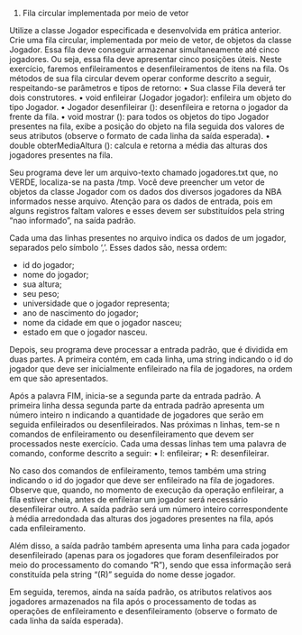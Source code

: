1. Fila circular implementada por meio de vetor

Utilize a classe Jogador especificada e desenvolvida em prática anterior.
Crie uma fila circular, implementada por meio de vetor, de objetos da classe
Jogador. Essa fila deve conseguir armazenar simultaneamente até cinco
jogadores. Ou seja, essa fila deve apresentar cinco posições úteis. Neste
exercício, faremos enfileiramentos e desenfileiramentos de itens na fila.
Os métodos de sua fila circular devem operar conforme descrito a seguir,
respeitando-se parâmetros e tipos de retorno:
• Sua classe Fila deverá ter dois construtores.
• void enfileirar (Jogador jogador): enfileira um objeto do tipo Jogador.
• Jogador desenfileirar (): desenfileira e retorna o jogador da frente da
fila.
• void mostrar (): para todos os objetos do tipo Jogador presentes na fila,
exibe a posição do objeto na fila seguida dos valores de seus atributos
(observe o formato de cada linha da saída esperada).
• double obterMediaAltura (): calcula e retorna a média das alturas dos
jogadores presentes na fila.

Seu programa deve ler um arquivo-texto chamado jogadores.txt que, no
VERDE, localiza-se na pasta /tmp. Você deve preencher um vetor de objetos
da classe Jogador com os dados dos diversos jogadores da NBA informados
nesse arquivo. Atenção para os dados de entrada, pois em alguns registros
faltam valores e esses devem ser substituídos pela string “nao informado”, na
saída padrão.

Cada uma das linhas presentes no arquivo indica os dados de um jogador,
separados pelo símbolo ‘,’. Esses dados são, nessa ordem:
- id do jogador;
- nome do jogador;
- sua altura;
- seu peso;
- universidade que o jogador representa;
- ano de nascimento do jogador;
- nome da cidade em que o jogador nasceu;
- estado em que o jogador nasceu.

Depois, seu programa deve processar a entrada padrão, que é dividida em duas
partes. A primeira contém, em cada linha, uma string indicando o id do
jogador que deve ser inicialmente enfileirado na fila de jogadores, na ordem
em que são apresentados.

Após a palavra FIM, inicia-se a segunda parte da entrada padrão.
A primeira linha dessa segunda parte da entrada padrão apresenta um
número inteiro n indicando a quantidade de jogadores que serão em
seguida enfileirados ou desenfileirados. Nas próximas n linhas, tem-se n
comandos de enfileiramento ou desenfileiramento que devem ser
processados neste exercício. Cada uma dessas linhas tem uma palavra de
comando, conforme descrito a seguir:
• I: enfileirar;
• R: desenfileirar.

No caso dos comandos de enfileiramento, temos também uma string indicando
o id do jogador que deve ser enfileirado na fila de jogadores.
Observe que, quando, no momento de execução da operação enfileirar, a fila
estiver cheia, antes de enfileirar um jogador será necessário desenfileirar outro.
A saída padrão será um número inteiro correspondente à média
arredondada das alturas dos jogadores presentes na fila, após cada
enfileiramento.

Além disso, a saída padrão também apresenta uma linha para cada jogador
desenfileirado (apenas para os jogadores que foram desenfileirados por meio
do processamento do comando “R”), sendo que essa informação será constituída
pela string “(R)” seguida do nome desse jogador.

Em seguida, teremos, ainda na saída padrão, os atributos relativos aos jogadores
armazenados na fila após o processamento de todas as operações de
enfileiramento e desenfileiramento (observe o formato de cada linha da
saída esperada).